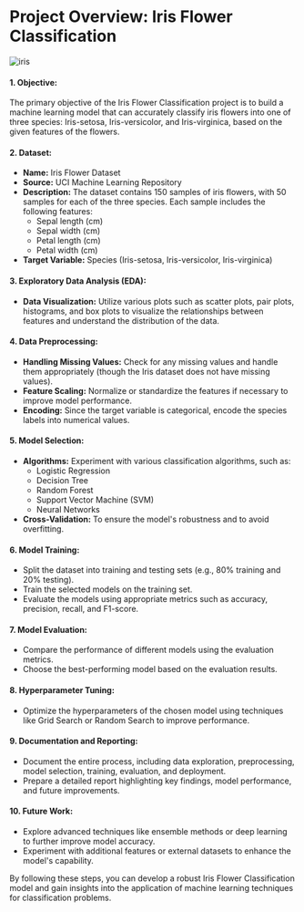 # Project Overview: Iris Flower Classification
![iris](https://github.com/user-attachments/assets/4a10efc2-04be-4c94-9c8d-680fffc07c15)

#### 1. **Objective:**
The primary objective of the Iris Flower Classification project is to build a machine learning model that can accurately classify iris flowers into one of three species: Iris-setosa, Iris-versicolor, and Iris-virginica, based on the given features of the flowers.

#### 2. **Dataset:**
- **Name:** Iris Flower Dataset
- **Source:** UCI Machine Learning Repository
- **Description:** The dataset contains 150 samples of iris flowers, with 50 samples for each of the three species. Each sample includes the following features:
  - Sepal length (cm)
  - Sepal width (cm)
  - Petal length (cm)
  - Petal width (cm)
- **Target Variable:** Species (Iris-setosa, Iris-versicolor, Iris-virginica)

#### 3. **Exploratory Data Analysis (EDA):**
- **Data Visualization:** Utilize various plots such as scatter plots, pair plots, histograms, and box plots to visualize the relationships between features and understand the distribution of the data.

#### 4. **Data Preprocessing:**
- **Handling Missing Values:** Check for any missing values and handle them appropriately (though the Iris dataset does not have missing values).
- **Feature Scaling:** Normalize or standardize the features if necessary to improve model performance.
- **Encoding:** Since the target variable is categorical, encode the species labels into numerical values.

#### 5. **Model Selection:**
- **Algorithms:** Experiment with various classification algorithms, such as:
  - Logistic Regression
  - Decision Tree
  - Random Forest
  - Support Vector Machine (SVM)
  - Neural Networks
- **Cross-Validation:** To ensure the model's robustness and to avoid overfitting.

#### 6. **Model Training:**
- Split the dataset into training and testing sets (e.g., 80% training and 20% testing).
- Train the selected models on the training set.
- Evaluate the models using appropriate metrics such as accuracy, precision, recall, and F1-score.

#### 7. **Model Evaluation:**
- Compare the performance of different models using the evaluation metrics.
- Choose the best-performing model based on the evaluation results.

#### 8. **Hyperparameter Tuning:**
- Optimize the hyperparameters of the chosen model using techniques like Grid Search or Random Search to improve performance.

#### 9. **Documentation and Reporting:**
- Document the entire process, including data exploration, preprocessing, model selection, training, evaluation, and deployment.
- Prepare a detailed report highlighting key findings, model performance, and future improvements.

#### 10. **Future Work:**
- Explore advanced techniques like ensemble methods or deep learning to further improve model accuracy.
- Experiment with additional features or external datasets to enhance the model's capability.

By following these steps, you can develop a robust Iris Flower Classification model and gain insights into the application of machine learning techniques for classification problems.
